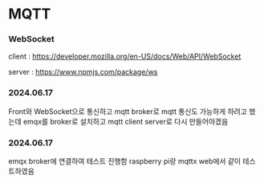 # MQTT

### WebSocket
client : https://developer.mozilla.org/en-US/docs/Web/API/WebSocket

server : https://www.npmjs.com/package/ws

### 2024.06.17

Front와 WebSocket으로 통신하고 mqtt broker로 mqtt 통신도 가능하게 하려고 했는데
emqx를 broker로 설치하고 mqtt client server로 다시 만들어야겠음

### 2024.06.17

emqx broker에 연결하여 테스트 진행함 
raspberry pi랑 mqttx web에서 같이 테스트하였음 